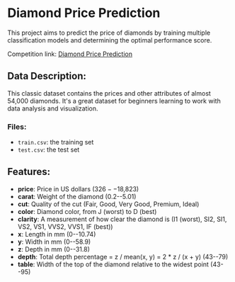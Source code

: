 # Diamond Price Prediction

This project aims to predict the price of diamonds by training multiple classification models and determining the optimal performance score.

Competition link: [Diamond Price Prediction](https://www.kaggle.com/competitions/shai-club)

## Data Description:

This classic dataset contains the prices and other attributes of almost 54,000 diamonds. It's a great dataset for beginners learning to work with data analysis and visualization.

### Files:

- `train.csv`: the training set
- `test.csv`: the test set

## Features:

- **price**: Price in US dollars ($326--$18,823)
- **carat**: Weight of the diamond (0.2--5.01)
- **cut**: Quality of the cut (Fair, Good, Very Good, Premium, Ideal)
- **color**: Diamond color, from J (worst) to D (best)
- **clarity**: A measurement of how clear the diamond is (I1 (worst), SI2, SI1, VS2, VS1, VVS2, VVS1, IF (best))
- **x**: Length in mm (0--10.74)
- **y**: Width in mm (0--58.9)
- **z**: Depth in mm (0--31.8)
- **depth**: Total depth percentage = z / mean(x, y) = 2 * z / (x + y) (43--79)
- **table**: Width of the top of the diamond relative to the widest point (43--95)
